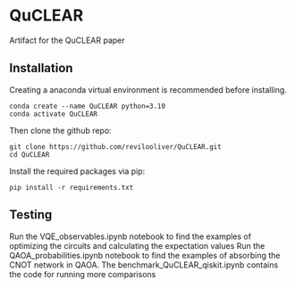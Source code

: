 # QuCLEAR
Artifact for the QuCLEAR paper
## Installation
Creating a anaconda virtual environment is recommended before installing.
```
conda create --name QuCLEAR python=3.10
conda activate QuCLEAR
```
Then clone the github repo:
```
git clone https://github.com/revilooliver/QuCLEAR.git
cd QuCLEAR
```

Install the required packages via pip:
```
pip install -r requirements.txt
```
## Testing
Run the VQE_observables.ipynb notebook to find the examples of optimizing the circuits and calculating the expectation values
Run the QAOA_probabilities.ipynb notebook to find the examples of absorbing the CNOT network in QAOA. The benchmark_QuCLEAR_qiskit.ipynb contains the code for running more comparisons


